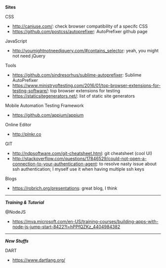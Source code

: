**Sites**

CSS
- http://caniuse.com/: check browser compatibility of a specifc CSS
- https://github.com/postcss/autoprefixer: AutoPrefixer github page

JavaScript
- http://youmightnotneedjquery.com/#contains_selector: yeah, you might not need jQuery

Tools
- https://github.com/sindresorhus/sublime-autoprefixer: Sublime AutoPrefixer
- https://www.ministryoftesting.com/2016/01/top-browser-extensions-for-testing-software/: top browser extensions for testing
- https://staticsitegenerators.net/: list of static site generators

Mobile Automation Testing Framework
- https://github.com/appium/appium

Online Editor
- http://plnkr.co

GIT
- http://ndpsoftware.com/git-cheatsheet.html: git cheatsheet (cool UI)
- http://stackoverflow.com/questions/17846529/could-not-open-a-connection-to-your-authentication-agent: to resolve nasty issue about ssh authentication; I myself use it when having multiple ssh keys

Blogs
- https://robrich.org/presentations: great blog, I think

---

***Training & Tutorial***

@NodeJS
- https://mva.microsoft.com/en-US/training-courses/building-apps-with-node-js-jump-start-8422?l=hPPfQZKz_4404984382


---
***New Stuffs***

DART
- https://www.dartlang.org/
